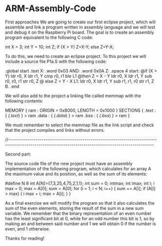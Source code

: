 # ARM-Assembly-Code
First approaches
We are going to create our first eclipse project, which will assemble and link a program written in assembly language and we will test and debug it on the Raspberry Pi board. The goal is to create an assembly program equivalent to the following C code:

int X = 3;
int Y = 10;
int Z;
if (X > Y)
Z=X-Y;
else
Z=Y-X;

To do this, we need to create an eclipse project. To this project we will include a source file P1a.S with the following code:

.global start
.text
X: .word 0x03
AND: .word 0x0A
Z: .space 4
start:
@if (X > Y)
ldr r0, X
ldr r1, Y
cmp r0, r1
ble L1
@then Z = X - Y
ldr r0, X
ldr r1, Y
sub r0, r0, r1
str r0, Z
@ else Z = Y - X
L1: ldr r0, X
ldr r1, Y
sub r1, r1, r0
str r1, Z
B.
.end

We will also add to the project a linking file called memmap with the following contents:

MEMORY
{
ram : ORIGIN = 0x8000, LENGTH = 0x1000
}
SECTIONS
{
.text : { *(.text*) } > ram
.data : { *(.data*) } > ram
.bss : { *(.bss*) } > ram
}

We must remember to select the memmap file as the link script and check that the project compiles and links without errors.

//--------------------------------------------------------------------------------------------------------------------------------------------------------

Second part:

The source code file of the new project must have an assembly implementation of the following program, which calculates for an array A the maximum value and its position, as well as the sum of its elements:

#define N 8
int A[N]={7,3,25,4,75,2,1,1};
int sum = 0;
intmax;
int imax;
int i;
i max = 0;
max = A[0];
sum = A[0];
for (i = 1; i < N; i++) {
sum += A[i];
if (A[i] > max) {
i max = i;
max = A[i];
}
}

As a final exercise we will modify the program so that it also calculates the sum of the even elements, storing the result of the sum in a new sum variable. We remember that the binary representation of an even number has the least significant bit at 0, while for an odd number this bit is 1, so by making an and between said number and 1 we will obtain 0 if the number is even, and 1 otherwise.

Thanks for reading!
